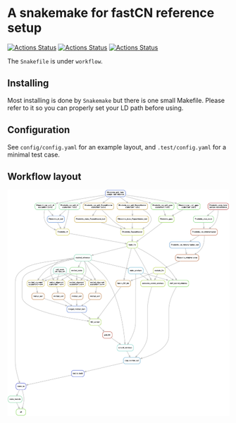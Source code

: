 # A snakemake for fastCN reference setup

[![Actions Status](https://github.com/mrvollger/fastCN-smk/workflows/CI/badge.svg)](https://github.com/mrvollger/fastCN-smk/actions)
[![Actions Status](https://github.com/mrvollger/fastCN-smk/workflows/Linting/badge.svg)](https://github.com/mrvollger/fastCN-smk/actions)
[![Actions Status](https://github.com/mrvollger/fastCN-smk/workflows/black/badge.svg)](https://github.com/mrvollger/fastCN-smk/actions)

The `Snakefile` is under `workflow`.

## Installing

Most installing is done by `Snakemake` but there is one small Makefile. Please refer to it so you can properly set your LD path before using.

## Configuration

See `config/config.yaml` for an example layout, and `.test/config.yaml` for a minimal test case.

## Workflow layout

![Workflow](./docs/dag.png)
